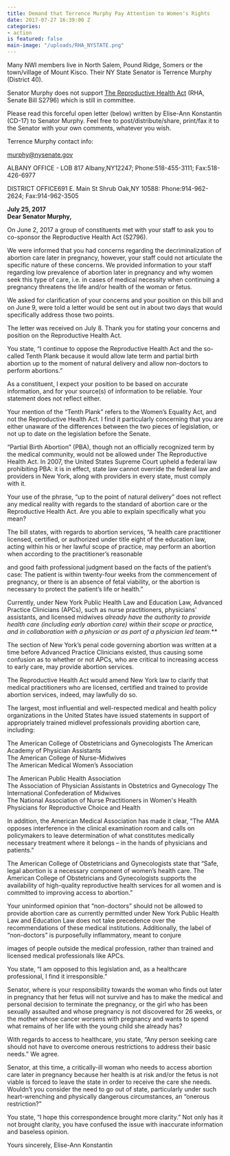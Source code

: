 ```yaml
---
title: Demand that Terrence Murphy Pay Attention to Women's Rights
date: 2017-07-27 16:39:00 Z
categories:
- action
is featured: false
main-image: "/uploads/RHA_NYSTATE.png"
---
```


Many NWI members live in North Salem, Pound Ridge, Somers or the town/village of Mount Kisco. Their NY State Senator is Terrence Murphy (District 40).

Senator Murphy does not support [The Reproductive Health Act](https://www.nysenate.gov/legislation/bills/2017/s2796/amendment/original) (RHA, Senate Bill S2796) which is still in committee.

Please read this forceful open letter (below) written by Elise-Ann Konstantin (CD-17) to Senator Murphy.  Feel free to post/distribute/share, print/fax it to the Senator with your own comments, whatever you wish.

Terrence Murphy contact info:

[murphy@nysenate.gov](mailto:murphy@nysenate.gov)

ALBANY OFFICE - LOB 817 Albany,NY12247; Phone:518-455-3111; Fax:518-426-6977

DISTRICT OFFICE691 E. Main St Shrub Oak,NY 10588: Phone:914-962-2624; Fax:914-962-3505

**July 25, 2017\
Dear Senator Murphy,**

On June 2, 2017 a group of constituents met with your staff to ask you to co-sponsor the Reproductive Health Act (S2796).

We were informed that you had concerns regarding the decriminalization of abortion care later in pregnancy, however, your staff could not articulate the specific nature of these concerns. We provided information to your staff regarding low prevalence of abortion later in pregnancy and why women seek this type of care, i.e. in cases of medical necessity when continuing a pregnancy threatens the life and/or health of the woman or fetus.

We asked for clarification of your concerns and your position on this bill and on June 9, were told a letter would be sent out in about two days that would specifically address those two points.

The letter was received on July 8. Thank you for stating your concerns and position on the Reproductive Health Act.

You state, “I continue to oppose the Reproductive Health Act and the so-called Tenth Plank because it would allow late term and partial birth abortion up to the moment of natural delivery and allow non-doctors to perform abortions.”

As a constituent, I expect your position to be based on accurate information, and for your source(s) of information to be reliable. Your statement does not reflect either.

Your mention of the “Tenth Plank” refers to the Women’s Equality Act, and not the Reproductive Health Act. I find it particularly concerning that you are either unaware of the differences between the two pieces of legislation, or not up to date on the legislation before the Senate.

“Partial Birth Abortion” (PBA), though not an officially recognized term by the medical community, would not be allowed under The Reproductive Health Act. In 2007, the United States Supreme Court upheld a federal law prohibiting PBA: it is in effect, state law cannot override the federal law and providers in New York, along with providers in every state, must comply with it.

Your use of the phrase, “up to the point of natural delivery” does not reflect any medical reality with regards to the standard of abortion care or the Reproductive Health Act. Are you able to explain specifically what you mean?

The bill states, with regards to abortion services, “A health care practitioner licensed, certified, or authorized under title eight of the education law, acting within his or her lawful scope of practice, may perform an abortion when according to the practitioner’s reasonable

and good faith professional judgment based on the facts of the patient’s case: The patient is within twenty-four weeks from the commencement of pregnancy, or there is an absence of fetal viability, or the abortion is necessary to protect the patient’s life or health.”

Currently, under New York Public Health Law and Education Law, Advanced Practice Clinicians (APCs), such as nurse practitioners, physicians’ assistants, and licensed midwives *already have *the authority to provide health care (including early abortion care) within their scope or practice, and in collaboration with a physician or as part of a physician led team**.**

The section of New York’s penal code governing abortion was written at a time before Advanced Practice Clinicians existed, thus causing some confusion as to whether or not APCs, who are critical to increasing access to early care, may provide abortion services.

The Reproductive Health Act would amend New York law to clarify that medical practitioners who are licensed, certified and trained to provide abortion services, indeed, may lawfully do so.

The largest, most influential and well-respected medical and health policy organizations in the United States have issued statements in support of appropriately trained midlevel professionals providing abortion care, including:

The American College of Obstetricians and Gynecologists The American Academy of Physician Assistants\
 The American College of Nurse-Midwives\
 The American Medical Women’s Association

The American Public Health Association\
 The Association of Physician Assistants in Obstetrics and Gynecology The International Confederation of Midwives\
 The National Association of Nurse Practitioners in Women's Health Physicians for Reproductive Choice and Health

In addition, the American Medical Association has made it clear, “The AMA opposes interference in the clinical examination room and calls on policymakers to leave determination of what constitutes medically necessary treatment where it belongs – in the hands of physicians and patients.”

The American College of Obstetricians and Gynecologists state that “Safe, legal abortion is a necessary component of women’s health care. The American College of Obstetricians and Gynecologists supports the availability of high-quality reproductive health services for all women and is committed to improving access to abortion.”

Your uninformed opinion that “non-doctors” should not be allowed to provide abortion care as currently permitted under New York Public Health Law and Education Law does not take precedence over the recommendations of these medical institutions. Additionally, the label of “non-doctors” is purposefully inflammatory, meant to conjure

images of people outside the medical profession, rather than trained and licensed medical professionals like APCs.

You state, “I am opposed to this legislation and, as a healthcare professional, I find it irresponsible.”

Senator, where is your responsibility towards the woman who finds out later in pregnancy that her fetus will not survive and has to make the medical and personal decision to terminate the pregnancy, or the girl who has been sexually assaulted and whose pregnancy is not discovered for 26 weeks, or the mother whose cancer worsens with pregnancy and wants to spend what remains of her life with the young child she already has?

With regards to access to healthcare, you state, “Any person seeking care should not have to overcome onerous restrictions to address their basic needs.” We agree.

Senator, at this time, a critically-ill woman who needs to access abortion care later in pregnancy because her health is at risk and/or the fetus is not viable is forced to leave the state in order to receive the care she needs. Wouldn’t you consider the need to go out of state, particularly under such heart-wrenching and physically dangerous circumstances, an “onerous restriction?”

You state, “I hope this correspondence brought more clarity.” Not only has it not brought clarity, you have confused the issue with inaccurate information and baseless opinion.

Yours sincerely, Elise-Ann Konstantin